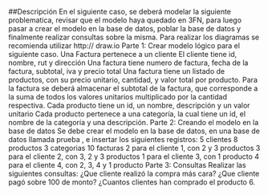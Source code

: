 ##Descripción
En el siguiente caso, se deberá modelar la siguiente problematica, revisar que el modelo haya
quedado en 3FN, para luego pasar a crear el modelo en la base de datos, poblar la base de datos y
finalmente realizar consultas sobre la misma. Para realizar los diagramas se recomienda utilizar http://
draw.io
Parte 1: Crear modelo lógico para el siguiente caso.
Una Factura pertenece a un cliente
El cliente tiene id, nombre, rut y dirección
Una factura tiene numero de factura, fecha de la factura, subtotal, iva y precio total
Una factura tiene un listado de productos, con su precio unitario, cantidad, y valor total por
producto.
Para la factura se deberá almacenar el subtotal de la factura, que corresponde a la suma de
todos los valores unitarios multiplicado por la cantidad respectiva.
Cada producto tiene un id, un nombre, descripción y un valor unitario
Cada producto pertenece a una categoría, la cual tiene un id, el nombre de la categoría y una
descripción.
Parte 2: Creando el modelo en la base de datos
Se debe crear el modelo en la base de datos, en una base de datos llamada prueba , e insertar los
siguientes registros:
5 clientes
8 productos
3 categorias
10 facturas
2 para el cliente 1, con 2 y 3 productos
3 para el cliente 2, con 3, 2 y 3 productos
1 para el cliente 3, con 1 producto
4 para el cliente 4, con 2, 3, 4 y 1 producto
Parte 3: Consultas
Realizar las siguientes consultas:
¿Que cliente realizó la compra más cara?
¿Que cliente pagó sobre 100 de monto?
¿Cuantos clientes han comprado el producto 6.